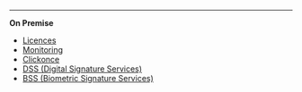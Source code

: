 <!-- markdownlint-disable-next-line first-line-heading 
**Saas**
- [Introduction](introduction)
-->
---

**On Premise**

<!--* [Home](/)-->
* [Licences](/en/license/license)
* [Monitoring](/en/monitor/monitor)
* [Clickonce](/en/clickonce/clickonce)
* [DSS (Digital Signature Services)](/en/dss/installation-guide)
* [BSS (Biometric Signature Services)](/en/bss/bss)

<!--* [Biosigner](/en-us/biosigner)-->
